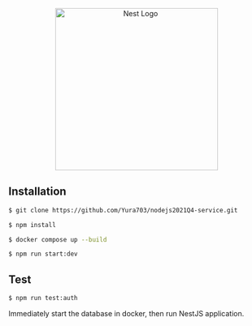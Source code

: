<p align="center">
  <a href="http://nestjs.com/" target="blank"><img src="https://nestjs.com/img/logo_text.svg" width="320" alt="Nest Logo" /></a>
</p>



## Installation
```bash
$ git clone https://github.com/Yura703/nodejs2021Q4-service.git
```

```bash
$ npm install
```
```bash
$ docker compose up --build
```
```bash
$ npm run start:dev
```

## Test

```bash
$ npm run test:auth
```
Immediately start the database in docker, then run NestJS application.
